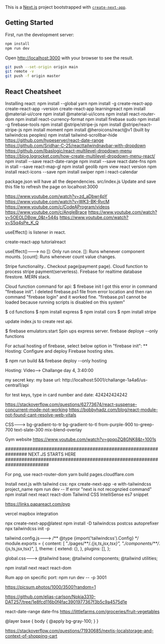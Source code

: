 This is a [Next.js](https://nextjs.org/) project bootstrapped with [`create-next-app`](https://github.com/vercel/next.js/tree/canary/packages/create-next-app).

## Getting Started

First, run the development server:

```bash
npm install
npm run dev
```

Open [http://localhost:3000](http://localhost:3000) with your browser to see the result.

```bash
git push --set-origin origin main
git remote -v
git push -f origin master
```

## React Cheatsheet

Installing react:
npm install --global yarn
npm install -g create-react-app
create-react-app -version
create-react-app learningreact
npm install @material-ui/core
npm install @material-ui/icons
npm install react-router-dom
npm install react-currency-format
npm install firebase
sudo npm install -g firebase-tools
npm install @stripe/stripe-js
npm install @stripe/react-stripe-js
npm install moment
npm install @heroicons/react@v1 (built by tailwindcss peoples)
npm install tailwind-scrollbar-hide
https://github.com/hypeserver/react-date-range
https://github.com/Sridhar-C-25/reacttailwindnavbar-with-dropdown
https://github.com/Ibaslogic/react-multilevel-dropdown-menu
https://blog.logrocket.com/how-create-multilevel-dropdown-menu-react/
npm install --save react-date-range
npm install --save react date-fns
npm in stall --save react-map-gl
npm install geolib
npm view react version
npm install react-icons --save
npm install swiper
npm i react-calendar

package.json will have all the dependencies.
src/index.js Update and save this file to refresh the page on localhost:3000

https://www.youtube.com/watch?v=zd_aDbwr4pY
https://www.youtube.com/watch?v=WK3-BK-RvcM
https://www.youtube.com/c/CodeAProgram/videos
https://www.youtube.com/c/AngleBrace
https://www.youtube.com/watch?v=5OEOLDBow_0&t=544s
https://www.youtube.com/watch?v=S5q4sPe_K_Q

useEffect() is listener in react.

create-react-app tutorialreact

useEffect()--->
no []: Only run once.
[]: Runs whenever component mounts.
[count]: Runs whenever count value changes.

Stripe functionality..
Checkout page(payment page).
Cloud function to process stripe payment(serverless).
Firebase for realtime database firestore.
MERN stack.

Cloud function command for api:
$ firebase init
I got this error in command "firebase init". I deleted firebase.ps1 file from error location and then ran command "firebase login" and it worked fine.
"firebase.ps1 cannot be loaded because running scripts is disabled on this system"

$ cd functions
$ npm install express
$ npm install cors
$ npm install stripe

update index.js to create rest api.

$ firebase emulators:start Spin ups express server.
firebase deploye --only functions

For actual hosting of firebase, select below option in "firebase init":
\*\* Hosting: Configure and deploy Firebase hosting sites.

$ npm run build && firebase deploy --only hosting

Hosting:
Video--> Challange day 4, 3:40:00

my secret key:
my base url:
http://localhost:5001/challange-1a4a6/us-central1/api

for test keys, type in card number and date:
424242424242

https://stackoverflow.com/questions/62773674/react-suspense-concurrent-mode-not-working
https://bobbyhadz.com/blog/react-module-not-found-cant-resolve-web-vitals

CSS--->
bg-gradient-to-tr
bg-gradient-to-tl
from-purple-900
to-greep-700
text-slate-300
mix-blend-overlay

Gym website
https://www.youtube.com/watch?v=gpqoZQ8GNK8&t=1001s

################################################################ NEXT.JS STARTS HERE ########################################################################

For png, use react-router-dom
yarn build
pages.cloudflare.com

Install next.js with tailwind css:
npx create-next-app -e with-tailwindcss project_name
npm run dev
-- If error "next is not recognzied command"
npm install next react react-dom
Tailwind CSS IntelliSense
es7 snippet

https://links.papareact.com/pyp

vercel
mapbox integration

npx create-next-app@latest
npm install -D tailwindcss postcss autoprefixer
npx tailwindcss init -p

tailwind.config.js--->
/** @type {import('tailwindcss').Config} \*/
module.exports = {
content: [
"./pages/**/_.{js,ts,jsx,tsx}",
"./components/\*\*/_.{js,ts,jsx,tsx}",
],
theme: {
extend: {},
},
plugins: [],
};

global.css--->
@tailwind base;
@tailwind components;
@tailwind utilities;

npm install next react react-dom

Rum app on specific port:
npm run dev -- -p 3001

https://picsum.photos/1000/3500?random=1

https://github.com/elias-carlson/Nokia3310-DAT257/tree/1e8fcd116b0f4fac3901977367f3b5c9a4575d1e

react-date-range
date-fns
https://littlefarms.com/groceries/fruit-vegetables

@layer base {
body {
@apply bg-gray-100;
}
}

https://stackoverflow.com/questions/71930685/nextjs-localstorage-and-context-of-shopping-cart
